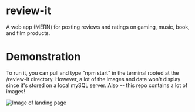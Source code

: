 # review-it
A web app (MERN) for posting reviews and ratings on gaming, music, book, and film products.

# Demonstration
To run it, you can pull and type "npm start" in the terminal rooted at the /review-it directory.  However, a lot of the images and data won't display since it's stored on a local mySQL server.  Also -- this repo contains a lot of images!


![Image of landing page](https://github.com/nicholaswang610/review-it/blob/readmefiles/home-screenshot.png?raw=true)
